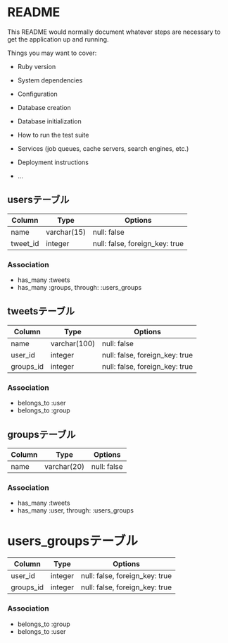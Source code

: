 # README

This README would normally document whatever steps are necessary to get the
application up and running.

Things you may want to cover:

* Ruby version

* System dependencies

* Configuration

* Database creation

* Database initialization

* How to run the test suite

* Services (job queues, cache servers, search engines, etc.)

* Deployment instructions

* ...


## usersテーブル

|Column|Type|Options|
|------|----|-------|
|name|varchar(15)|null: false|
|tweet_id|integer|null: false, foreign_key: true|

### Association
- has_many :tweets
- has_many :groups, through: :users_groups

## tweetsテーブル

|Column|Type|Options|
|------|----|-------|
|name|varchar(100)|null: false|
|user_id|integer|null: false, foreign_key: true|
|groups_id|integer|null: false, foreign_key: true|

### Association
- belongs_to :user
- belongs_to :group

## groupsテーブル

|Column|Type|Options|
|------|----|-------|
|name|varchar(20)|null: false|

### Association
- has_many :tweets
- has_many :user, through: :users_groups

# users_groupsテーブル

|Column|Type|Options|
|------|----|-------|
|user_id|integer|null: false, foreign_key: true|
|groups_id|integer|null: false, foreign_key: true|

### Association
- belongs_to :group
- belongs_to :user